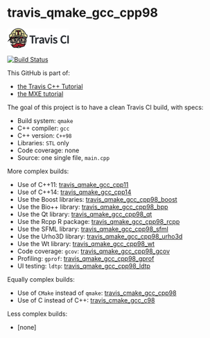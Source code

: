 # travis_qmake_gcc_cpp98

[![Travis CI logo](TravisCI.png)](https://travis-ci.org)

[![Build Status](https://travis-ci.org/richelbilderbeek/travis_qmake_gcc_cpp98.svg?branch=master)](https://travis-ci.org/richelbilderbeek/travis_qmake_gcc_cpp98)

This GitHub is part of:

 * [the Travis C++ Tutorial](https://github.com/richelbilderbeek/travis_cpp_tutorial)
 * [the MXE tutorial](https://github.com/richelbilderbeek/mxe_tutorial)

The goal of this project is to have a clean Travis CI build, with specs:
 * Build system: `qmake`
 * C++ compiler: `gcc`
 * C++ version: `C++98`
 * Libraries: `STL` only
 * Code coverage: none
 * Source: one single file, `main.cpp`

More complex builds:

 * Use of C++11: [travis_qmake_gcc_cpp11](https://www.github.com/richelbilderbeek/travis_qmake_gcc_cpp11)
 * Use of C++14: [travis_qmake_gcc_cpp14](https://www.github.com/richelbilderbeek/travis_qmake_gcc_cpp14)
 * Use the Boost libraries: [travis_qmake_gcc_cpp98_boost](https://www.github.com/richelbilderbeek/travis_qmake_gcc_cpp98_boost)
 * Use the Bio++ library: [travis_qmake_gcc_cpp98_bpp](https://www.github.com/richelbilderbeek/travis_qmake_gcc_cpp98_bpp)
 * Use the Qt library: [travis_qmake_gcc_cpp98_qt](https://www.github.com/richelbilderbeek/travis_qmake_gcc_cpp98_qt)
 * Use the Rcpp R package: [travis_qmake_gcc_cpp98_rcpp](https://www.github.com/richelbilderbeek/travis_qmake_gcc_cpp98_rcpp)
 * Use the SFML library: [travis_qmake_gcc_cpp98_sfml](https://www.github.com/richelbilderbeek/travis_qmake_gcc_cpp98_sfml)
 * Use the Urho3D library: [travis_qmake_gcc_cpp98_urho3d](https://www.github.com/richelbilderbeek/travis_qmake_gcc_cpp98_urho3d)
 * Use the Wt library: [travis_qmake_gcc_cpp98_wt](https://www.github.com/richelbilderbeek/travis_qmake_gcc_cpp98_wt)
 * Code coverage: `gcov`: [travis_qmake_gcc_cpp98_gcov](https://www.github.com/richelbilderbeek/travis_qmake_gcc_cpp98_gcov)
 * Profiling: `gprof`: [travis_qmake_gcc_cpp98_gprof](https://www.github.com/richelbilderbeek/travis_qmake_gcc_cpp98_gprof)
 * UI testing: `ldtp`: [travis_qmake_gcc_cpp98_ldtp](https://www.github.com/richelbilderbeek/travis_qmake_gcc_cpp98_ldtp)

Equally complex builds:

 * Use of `CMake` instead of `qmake`: [travis_cmake_gcc_cpp98](https://www.github.com/richelbilderbeek/travis_cmake_gcc_cpp98)
 * Use of C instead of C++: [travis_cmake_gcc_c98](https://www.github.com/richelbilderbeek/travis_cmake_gcc_c98)

Less complex builds:

 * [none]
